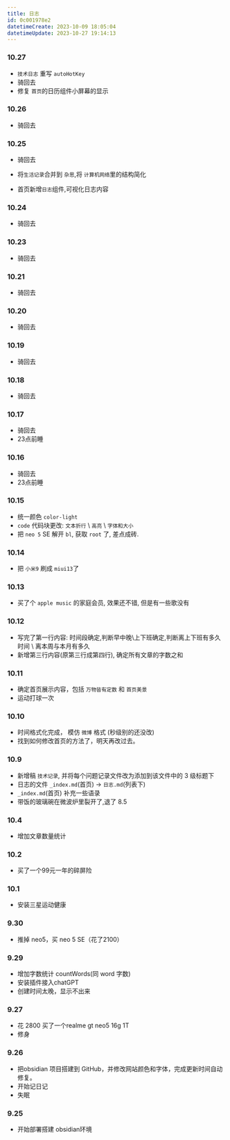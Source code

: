 ```yaml
---
title: 日志
id: 0c001978e2
datetimeCreate: 2023-10-09 18:05:04
datetimeUpdate: 2023-10-27 19:14:13
---
```

### 10.27
- `技术日志` 重写 `autoHotKey`
- 骑回去
- 修复 `首页`的日历组件小屏幕的显示
### 10.26

- 骑回去


### 10.25

- 骑回去

- 将`生活记录`合并到 `杂思`,将 `计算机网络`里的结构简化
- 首页新增`日志`组件,可视化日志内容


### 10.24

- 骑回去

### 10.23

- 骑回去


### 10.21
- 骑回去


### 10.20
- 骑回去

### 10.19
- 骑回去

### 10.18
- 骑回去

### 10.17
- 骑回去
- 23点前睡

### 10.16
- 骑回去
- 23点前睡

### 10.15
- 统一颜色 `color-light`
- `code` 代码块更改: `文本折行` \ `高亮` \ `字体和大小`
- 把 `neo 5` SE 解开 `bl`, 获取 `root` 了, 差点成砖. 

### 10.14
- 把 `小米9` 刷成 `miui13`了

### 10.13
- 买了个 `apple music` 的家庭会员, 效果还不错, 但是有一些歌没有
### 10.12
- 写完了第一行内容: 时间段确定,判断早中晚\上下班确定,判断离上下班有多久时间 \ 离本周与本月有多久
- 新增第三行内容(原第三行成第四行), 确定所有文章的字数之和


### 10.11
- 确定首页展示内容，包括 `万物皆有定数` 和 `首页美景`
- 运动打球一次
### 10.10
- 时间格式化完成， 模仿 `微博` 格式 (秒级别的还没改)
- 找到如何修改首页的方法了，明天再改过去。
### 10.9
- 新增稿 `技术记录`, 并将每个问题记录文件改为添加到该文件中的 3 级标题下
- 日志的文件 `_index.md`(首页) → `日志.md`(列表下)
- `_index.md`(首页) 补充一些语录
- 带饭的玻璃碗在微波炉里裂开了,退了 8.5
### 10.4
- 增加文章数量统计
### 10.2
- 买了一个99元一年的碎屏险
### 10.1
- 安装三星运动健康
### 9.30
- 推掉 neo5，买 neo 5 SE（花了2100）


### 9.29
- 增加字数统计 countWords(同 word 字数)
- 安装插件接入chatGPT
- 创建时间太晚，显示不出来


### 9.27
- 花 2800 买了一个realme gt neo5 16g 1T
- 修身
### 9.26
- 把obsidian 项目搭建到 GitHub，并修改网站颜色和字体，完成更新时间自动修复。
- 开始记日记
- 失眠
### 9.25
- 开始部署搭建 obsidian环境